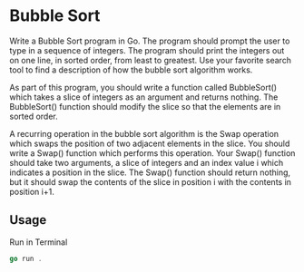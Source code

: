 # Bubble Sort

Write a Bubble Sort program in Go. The program should prompt the user to type in a sequence of integers. The program should print the integers out on one line, in sorted order, from least to greatest. Use your favorite search tool to find a description of how the bubble sort algorithm works.

As part of this program, you should write a function called BubbleSort() which takes a slice of integers as an argument and returns nothing. The BubbleSort() function should modify the slice so that the elements are in sorted order.

A recurring operation in the bubble sort algorithm is the Swap operation which swaps the position of two adjacent elements in the slice. You should write a Swap() function which performs this operation. Your Swap() function should take two arguments, a slice of integers and an index value i which indicates a position in the slice. The Swap() function should return nothing, but it should swap the contents of the slice in position i with the contents in position i+1.

## Usage

Run in Terminal

```go
go run .     
```
